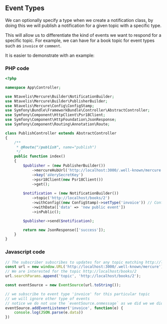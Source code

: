 ## Event Types

We can optionally specify a type when we create a notification class, by doing this we will publish a notification for a given topic with a specific type. 

This will allow us to differentiate the kind of events we want to respond for a specific topic. For example, we can have for a book topic for event types such as `invoice` or `comment`.

It is easier to demonstrate with an example:

### PHP code
```php
<?php

namespace App\Controller;

use Ntavelis\Mercure\Builder\NotificationBuilder;
use Ntavelis\Mercure\Builder\PublisherBuilder;
use Ntavelis\Mercure\Config\ConfigStamp;
use Symfony\Bundle\FrameworkBundle\Controller\AbstractController;
use Symfony\Component\HttpClient\Psr18Client;
use Symfony\Component\HttpFoundation\JsonResponse;
use Symfony\Component\Routing\Annotation\Route;

class PublishController extends AbstractController
{
    /**
     * @Route("/publish", name="publish")
     */
    public function index()
    {
        $publisher = (new PublisherBuilder())
            ->mercureHubUrl('http://localhost:3000/.well-known/mercure')
            ->key('aVerySecretKey')
            ->psr18Client(new Psr18Client())
            ->get();
        
        $notification = (new NotificationBuilder())
            ->topic('http://localhost/books/2')
            ->withConfig((new ConfigStamp)->setType('invoice')) // Configure the message to be of type invoice
            ->withData(['data' => 'new public event'])
            ->inPublic();

        $publisher->send($notification);

        return new JsonResponse(['success']);
    }
}
```

### Javascript code

```javascript
// The subscriber subscribes to updates for any topic matching http://localhost/books/{id}
const url = new window.URL('http://localhost:3000/.well-known/mercure');
// We are interested for the topic http://localhost/books/2
url.searchParams.append('topic', 'http://localhost/books/2');

const eventSource = new EventSource(url.toString());

// we subscribe to event type 'invoice' for this particular topic
// we will ignore other type of events
// notice we do not use the `eventSource.onmessage` as we did we we did not specify specific type
eventSource.addEventListener('invoice', function(e) {
    console.log(JSON.parse(e.data))
})
```

